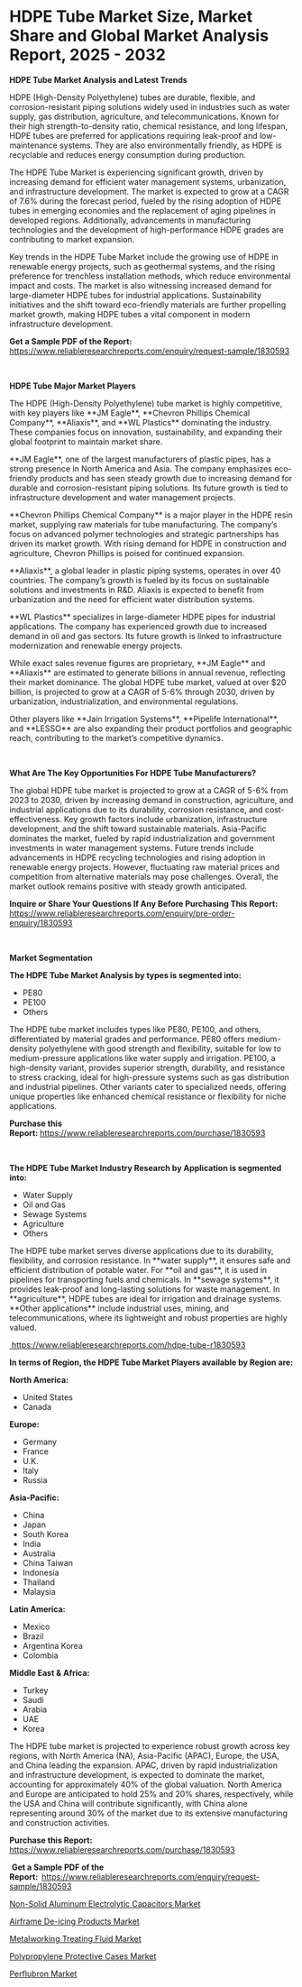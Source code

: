 <p><h1>HDPE Tube Market Size, Market Share and Global Market Analysis Report, 2025 - 2032</h1></p><p><strong>HDPE Tube Market Analysis and Latest Trends</strong></p>
<p><p>HDPE (High-Density Polyethylene) tubes are durable, flexible, and corrosion-resistant piping solutions widely used in industries such as water supply, gas distribution, agriculture, and telecommunications. Known for their high strength-to-density ratio, chemical resistance, and long lifespan, HDPE tubes are preferred for applications requiring leak-proof and low-maintenance systems. They are also environmentally friendly, as HDPE is recyclable and reduces energy consumption during production.</p><p>The HDPE Tube Market is experiencing significant growth, driven by increasing demand for efficient water management systems, urbanization, and infrastructure development. The market is expected to grow at a CAGR of 7.6% during the forecast period, fueled by the rising adoption of HDPE tubes in emerging economies and the replacement of aging pipelines in developed regions. Additionally, advancements in manufacturing technologies and the development of high-performance HDPE grades are contributing to market expansion.</p><p>Key trends in the HDPE Tube Market include the growing use of HDPE in renewable energy projects, such as geothermal systems, and the rising preference for trenchless installation methods, which reduce environmental impact and costs. The market is also witnessing increased demand for large-diameter HDPE tubes for industrial applications. Sustainability initiatives and the shift toward eco-friendly materials are further propelling market growth, making HDPE tubes a vital component in modern infrastructure development.</p></p>
<p><strong>Get a Sample PDF of the Report:&nbsp;</strong> <a href="https://www.reliableresearchreports.com/enquiry/request-sample/1830593?utm_campaign=12&utm_medium=2&utm_source=Github&utm_content=ia&utm_term=28012025&utm_id=hdpe-tube">https://www.reliableresearchreports.com/enquiry/request-sample/1830593</a></p>
<p>&nbsp;</p>
<p><strong>HDPE Tube Major Market Players</strong></p>
<p><p>The HDPE (High-Density Polyethylene) tube market is highly competitive, with key players like **JM Eagle**, **Chevron Phillips Chemical Company**, **Aliaxis**, and **WL Plastics** dominating the industry. These companies focus on innovation, sustainability, and expanding their global footprint to maintain market share.</p><p>**JM Eagle**, one of the largest manufacturers of plastic pipes, has a strong presence in North America and Asia. The company emphasizes eco-friendly products and has seen steady growth due to increasing demand for durable and corrosion-resistant piping solutions. Its future growth is tied to infrastructure development and water management projects.</p><p>**Chevron Phillips Chemical Company** is a major player in the HDPE resin market, supplying raw materials for tube manufacturing. The company’s focus on advanced polymer technologies and strategic partnerships has driven its market growth. With rising demand for HDPE in construction and agriculture, Chevron Phillips is poised for continued expansion.</p><p>**Aliaxis**, a global leader in plastic piping systems, operates in over 40 countries. The company’s growth is fueled by its focus on sustainable solutions and investments in R&D. Aliaxis is expected to benefit from urbanization and the need for efficient water distribution systems.</p><p>**WL Plastics** specializes in large-diameter HDPE pipes for industrial applications. The company has experienced growth due to increased demand in oil and gas sectors. Its future growth is linked to infrastructure modernization and renewable energy projects.</p><p>While exact sales revenue figures are proprietary, **JM Eagle** and **Aliaxis** are estimated to generate billions in annual revenue, reflecting their market dominance. The global HDPE tube market, valued at over $20 billion, is projected to grow at a CAGR of 5-6% through 2030, driven by urbanization, industrialization, and environmental regulations.</p><p>Other players like **Jain Irrigation Systems**, **Pipelife International**, and **LESSO** are also expanding their product portfolios and geographic reach, contributing to the market’s competitive dynamics.</p></p>
<p>&nbsp;</p>
<p><strong>What Are The Key Opportunities For HDPE Tube Manufacturers?</strong></p>
<p><p>The global HDPE tube market is projected to grow at a CAGR of 5-6% from 2023 to 2030, driven by increasing demand in construction, agriculture, and industrial applications due to its durability, corrosion resistance, and cost-effectiveness. Key growth factors include urbanization, infrastructure development, and the shift toward sustainable materials. Asia-Pacific dominates the market, fueled by rapid industrialization and government investments in water management systems. Future trends include advancements in HDPE recycling technologies and rising adoption in renewable energy projects. However, fluctuating raw material prices and competition from alternative materials may pose challenges. Overall, the market outlook remains positive with steady growth anticipated.</p></p>
<p><strong>Inquire or Share Your Questions If Any Before Purchasing This Report:</strong> <a href="https://www.reliableresearchreports.com/enquiry/pre-order-enquiry/1830593?utm_campaign=12&utm_medium=2&utm_source=Github&utm_content=ia&utm_term=28012025&utm_id=hdpe-tube">https://www.reliableresearchreports.com/enquiry/pre-order-enquiry/1830593</a></p>
<p>&nbsp;</p>
<p><strong>Market Segmentation</strong></p>
<p><strong>The HDPE Tube Market Analysis by types is segmented into:</strong></p>
<p><ul><li>PE80</li><li>PE100</li><li>Others</li></ul></p>
<p><p>The HDPE tube market includes types like PE80, PE100, and others, differentiated by material grades and performance. PE80 offers medium-density polyethylene with good strength and flexibility, suitable for low to medium-pressure applications like water supply and irrigation. PE100, a high-density variant, provides superior strength, durability, and resistance to stress cracking, ideal for high-pressure systems such as gas distribution and industrial pipelines. Other variants cater to specialized needs, offering unique properties like enhanced chemical resistance or flexibility for niche applications.</p></p>
<p><strong>Purchase this Report:&nbsp;</strong><a href="https://www.reliableresearchreports.com/purchase/1830593?utm_campaign=12&utm_medium=2&utm_source=Github&utm_content=ia&utm_term=28012025&utm_id=hdpe-tube">https://www.reliableresearchreports.com/purchase/1830593</a></p>
<p>&nbsp;</p>
<p><strong>The HDPE Tube Market Industry Research by Application is segmented into:</strong></p>
<p><ul><li>Water Supply</li><li>Oil and Gas</li><li>Sewage Systems</li><li>Agriculture</li><li>Others</li></ul></p>
<p><p>The HDPE tube market serves diverse applications due to its durability, flexibility, and corrosion resistance. In **water supply**, it ensures safe and efficient distribution of potable water. For **oil and gas**, it is used in pipelines for transporting fuels and chemicals. In **sewage systems**, it provides leak-proof and long-lasting solutions for waste management. In **agriculture**, HDPE tubes are ideal for irrigation and drainage systems. **Other applications** include industrial uses, mining, and telecommunications, where its lightweight and robust properties are highly valued.</p></p>
<p><a href="https://www.reliableresearchreports.com/hdpe-tube-r1830593?utm_campaign=12&utm_medium=2&utm_source=Github&utm_content=ia&utm_term=28012025&utm_id=hdpe-tube">&nbsp;https://www.reliableresearchreports.com/hdpe-tube-r1830593</a></p>
<p><strong>In terms of Region, the HDPE Tube Market Players available by Region are:</strong></p>
<p>
    <p> <strong> North America: </strong>
        <ul>
            <li>United States</li>
            <li>Canada</li>
        </ul>
        </p> 
    <p> <strong> Europe: </strong>
        <ul>
            <li>Germany</li>
            <li>France</li>
            <li>U.K.</li>
            <li>Italy</li>
            <li>Russia</li>
        </ul>
        </p> 
    <p> <strong> Asia-Pacific: </strong>
        <ul>
            <li>China</li>
            <li>Japan</li>
            <li>South Korea</li>
            <li>India</li>
            <li>Australia</li>
            <li>China Taiwan</li>
            <li>Indonesia</li>
            <li>Thailand</li>
            <li>Malaysia</li>
        </ul>
        </p> 
    <p> <strong> Latin America: </strong>
        <ul>
            <li>Mexico</li>
            <li>Brazil</li>
            <li>Argentina Korea</li>
            <li>Colombia</li>
        </ul>
        </p> 
    <p> <strong> Middle East & Africa: </strong>
        <ul>
            <li>Turkey</li>
            <li>Saudi</li>
            <li>Arabia</li>
            <li>UAE</li>
            <li>Korea</li>
        </ul>
    </p>
    </p>
<p><p>The HDPE tube market is projected to experience robust growth across key regions, with North America (NA), Asia-Pacific (APAC), Europe, the USA, and China leading the expansion. APAC, driven by rapid industrialization and infrastructure development, is expected to dominate the market, accounting for approximately 40% of the global valuation. North America and Europe are anticipated to hold 25% and 20% shares, respectively, while the USA and China will contribute significantly, with China alone representing around 30% of the market due to its extensive manufacturing and construction activities.</p></p>
<p><strong>Purchase this Report: </strong><a href="https://www.reliableresearchreports.com/purchase/1830593?utm_campaign=12&utm_medium=2&utm_source=Github&utm_content=ia&utm_term=28012025&utm_id=hdpe-tube">https://www.reliableresearchreports.com/purchase/1830593</a></p>
<p>&nbsp;<strong>Get a Sample PDF of the Report:&nbsp;&nbsp;</strong><a href="https://www.reliableresearchreports.com/enquiry/request-sample/1830593?utm_campaign=12&utm_medium=2&utm_source=Github&utm_content=ia&utm_term=28012025&utm_id=hdpe-tube">https://www.reliableresearchreports.com/enquiry/request-sample/1830593</a></p>
<p><strong></strong></p>
<p><p><a href="https://www.linkedin.com/pulse/positive-growth-outlook-global-non-solid-aluminum-electrolytic-yex9c?utm_campaign=12&utm_medium=2&utm_source=Github&utm_content=ia&utm_term=28012025&utm_id=hdpe-tube">Non-Solid Aluminum Electrolytic Capacitors Market</a></p><p><a href="https://www.linkedin.com/pulse/airframe-de-icing-products-market-size-current-development-gvz8c?utm_campaign=12&utm_medium=2&utm_source=Github&utm_content=ia&utm_term=28012025&utm_id=hdpe-tube">Airframe De-icing Products Market</a></p><p><a href="https://www.linkedin.com/pulse/navigating-metalworking-treating-fluid-market-expert-analysis-2cnpf?utm_campaign=12&utm_medium=2&utm_source=Github&utm_content=ia&utm_term=28012025&utm_id=hdpe-tube">Metalworking Treating Fluid Market</a></p><p><a href="https://www.linkedin.com/pulse/projected-cagr-136-report-polypropylene-protective-cases-market-hlvec?utm_campaign=12&utm_medium=2&utm_source=Github&utm_content=ia&utm_term=28012025&utm_id=hdpe-tube">Polypropylene Protective Cases Market</a></p><p><a href="https://github.com/nemcemakoi/Market-Research-Report-List-1/blob/main/perflubron-market.md?utm_campaign=12&utm_medium=2&utm_source=Github&utm_content=ia&utm_term=28012025&utm_id=hdpe-tube">Perflubron Market</a></p></p>